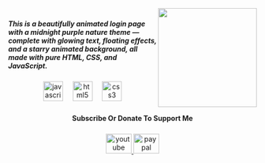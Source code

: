 <img align="right" height="200" src="https://media1.tenor.com/m/3q-8BJ7wO4MAAAAd/purple-pixel-purple.gif"  />

###

<h5 align="left">This is a beautifully animated login page with a midnight purple nature theme — complete with glowing text, floating effects, and a starry animated background, all made with pure HTML, CSS, and JavaScript.</h5>

###

<div align="center">
  <img src="https://cdn.jsdelivr.net/gh/devicons/devicon/icons/javascript/javascript-original.svg" height="40" alt="javascript logo"  />
  <img width="12" />
  <img src="https://cdn.jsdelivr.net/gh/devicons/devicon/icons/html5/html5-original.svg" height="40" alt="html5 logo"  />
  <img width="12" />
  <img src="https://cdn.jsdelivr.net/gh/devicons/devicon/icons/css3/css3-original.svg" height="40" alt="css3 logo"  />
</div>

###

<h4 align="center">Subscribe Or Donate To Support Me</h4>

###

<div align="center">
  <a href="https://www.youtube.com/@syafiqqchan" target="_blank">
    <img src="https://raw.githubusercontent.com/maurodesouza/profile-readme-generator/master/src/assets/icons/social/youtube/default.svg" width="52" height="40" alt="youtube logo"  />
  </a>
  <a href="https://www.paypal.com/paypalme/syafiqq816" target="_blank">
    <img src="https://raw.githubusercontent.com/maurodesouza/profile-readme-generator/master/src/assets/icons/social/paypal/default.svg" width="52" height="40" alt="paypal logo"  />
  </a>
</div>

###
